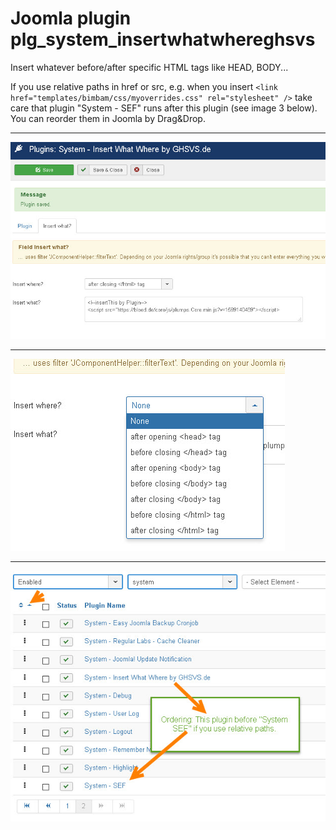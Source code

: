# Joomla plugin plg_system_insertwhatwhereghsvs
 
Insert whatever before/after specific HTML tags like HEAD, BODY...

If you use relative paths in href or src, e.g. when you insert `<link href="templates/bimbam/css/myoverrides.css" rel="stylesheet" />` take care that plugin "System - SEF" runs after this plugin (see image 3 below). You can reorder them in Joomla by Drag&Drop.

-----

![alt ""](https://github.com/GHSVS-de/plg_system_insertwhatwhereghsvs/blob/master/15-09-_2020_18-29-39.jpg?raw=true)

-----

![alt ""](https://github.com/GHSVS-de/plg_system_insertwhatwhereghsvs/blob/master/16-09-_2020_11-59-13.jpg?raw=true)

-----

![alt ""](https://github.com/GHSVS-de/plg_system_insertwhatwhereghsvs/blob/master/16-09-_2020_12-19-37.jpg?raw=true)